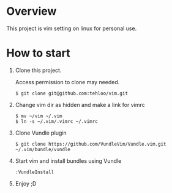 # Overview

This project is vim setting on linux for personal use.

# How to start

1. Clone this project.

   Access permission to clone may needed.

   `$ git clone git@github.com:tehloo/vim.git`
    
2. Change vim dir as hidden and make a link for vimrc
   ```
   $ mv ~/vim ~/.vim
   $ ln -s ~/.vim/.vimrc ~/.vimrc
   ```

3. Clone Vundle plugin

   `$ git clone https://github.com/VundleVim/Vundle.vim.git ~/.vim/bundle/vundle`
  
4. Start vim and install bundles using Vundle

   `:VundleInstall`
  
5. Enjoy ;D
